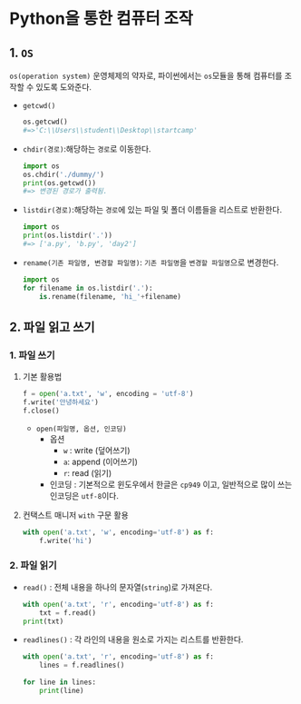 # Python을 통한 컴퓨터 조작

## 1. `OS`

`os(operation system)` 운영체제의 약자로, 파이썬에서는 `os`모듈을 통해 컴퓨터를 조작할 수 있도록 도와준다.

* `getcwd()`

  ```python
  os.getcwd()
  #=>'C:\\Users\\student\\Desktop\\startcamp'
  ```

* `chdir(경로)`:해당하는 `경로`로 이동한다.

  ```python
  import os
  os.chdir('./dummy/')
  print(os.getcwd())
  #=> 변경된 경로가 출력됨.
  ```

* `listdir(경로)`:해당하는 `경로`에 있는 파일 및 폴더 이름들을 리스트로 반환한다.

  ```python
  import os
  print(os.listdir('.'))
  #=> ['a.py', 'b.py', 'day2']
  ```

* `rename(기존 파일명, 변경할 파일명)`: `기존 파일명`을 `변경할 파일명`으로 변경한다.

  ```python
  import os
  for filename in os.listdir('.'):
      is.rename(filename, 'hi_'+filename)
  ```

  

## 2. 파일 읽고 쓰기

### 1. 파일 쓰기

1. 기본 활용법

   ```python
   f = open('a.txt', 'w', encoding = 'utf-8')
   f.write('안녕하세요')
   f.close()
   ```

   * `open(파일명, 옵션, 인코딩)`
     * 옵션
       * `w` : write (덮어쓰기)
       * `a`: append (이어쓰기)
       * `r`: read (읽기)
     * 인코딩 : 기본적으로 윈도우에서 한글은 `cp949` 이고, 일반적으로 많이 쓰는 인코딩은 `utf-8`이다. 

2. 컨택스트 매니저 `with` 구문 활용

   ```python
   with open('a.txt', 'w', encoding='utf-8') as f:
       f.write('hi')
   ```



### 2. 파일 읽기

* `read()` :  전체 내용을 하나의 문자열(`string`)로 가져온다.

  ```python
  with open('a.txt', 'r', encoding='utf-8') as f:
      txt = f.read()
  print(txt)
  ```

* `readlines()` : 각 라인의 내용을 원소로 가지는 리스트를 반환한다.

  ```python
  with open('a.txt', 'r', encoding='utf-8') as f:
      lines = f.readlines()
      
  for line in lines:
      print(line)
  ```

  

